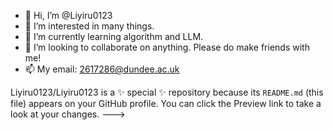 - 👋 Hi, I’m @Liyiru0123
- 👀 I’m interested in many things.
- 🌱 I’m currently learning algorithm and LLM.
- 💞️ I’m looking to collaborate on anything. Please do make friends with me!
- 📫 My email: 2617286@dundee.ac.uk


Liyiru0123/Liyiru0123 is a ✨ special ✨ repository because its `README.md` (this file) appears on your GitHub profile.
You can click the Preview link to take a look at your changes.
--->
